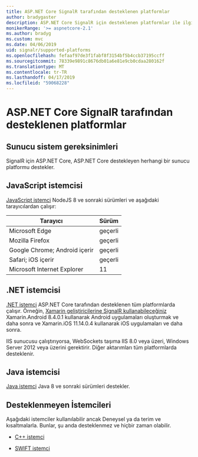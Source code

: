 ```yaml
---
title: ASP.NET Core SignalR tarafından desteklenen platformlar
author: bradygaster
description: ASP.NET Core SignalR için desteklenen platformlar ile ilgili öğrenin.
monikerRange: '>= aspnetcore-2.1'
ms.author: bradyg
ms.custom: mvc
ms.date: 04/06/2019
uid: signalr/supported-platforms
ms.openlocfilehash: fefaaf97de3f1fabf8f3154bf5b4ccb37195ccff
ms.sourcegitcommit: 78339e9891c8676db01a6e81e9cb0cdaa280162f
ms.translationtype: MT
ms.contentlocale: tr-TR
ms.lasthandoff: 04/17/2019
ms.locfileid: "59068228"
---
```

# <a name="aspnet-core-signalr-supported-platforms"></a>ASP.NET Core SignalR tarafından desteklenen platformlar

## <a name="server-system-requirements"></a>Sunucu sistem gereksinimleri

SignalR için ASP.NET Core, ASP.NET Core destekleyen herhangi bir sunucu platformu destekler.

## <a name="javascript-client"></a>JavaScript istemcisi

[JavaScript istemci](https://www.npmjs.com/package/@aspnet/signalr) NodeJS 8 ve sonraki sürümleri ve aşağıdaki tarayıcılardan çalışır:

| Tarayıcı                         | Sürüm |
| ------------------------------- | ------- |
| Microsoft Edge                  | geçerli |
| Mozilla Firefox                 | geçerli |
| Google Chrome; Android içerir | geçerli |
| Safari; iOS içerir            | geçerli |
| Microsoft Internet Explorer     | 11      |
 
## <a name="net-client"></a>.NET istemcisi

[.NET istemci](https://www.nuget.org/packages/Microsoft.AspNetCore.SignalR/) ASP.NET Core tarafından desteklenen tüm platformlarda çalışır. Örneğin, [Xamarin geliştiricilerine SignalR kullanabileceğiniz](https://github.com/aspnet/Announcements/issues/305) Xamarin.Android 8.4.0.1 kullanarak Android uygulamaları oluşturmak ve daha sonra ve Xamarin.iOS 11.14.0.4 kullanarak iOS uygulamaları ve daha sonra.

IIS sunucusu çalıştırıyorsa, WebSockets taşıma IIS 8.0 veya üzeri, Windows Server 2012 veya üzerini gerektirir. Diğer aktarımları tüm platformlarda desteklenir.

## <a name="java-client"></a>Java istemcisi

[Java istemci](https://search.maven.org/artifact/com.microsoft.aspnet/signalr) Java 8 ve sonraki sürümleri destekler.

## <a name="unsupported-clients"></a>Desteklenmeyen İstemcileri

Aşağıdaki istemciler kullanılabilir ancak Deneysel ya da terim ve kısaltmalarla. Bunlar, şu anda desteklenmez ve hiçbir zaman olabilir.

* [C++ istemci](https://github.com/aspnet/SignalR/tree/master/clients/cpp)

* [SWIFT istemci](https://github.com/moozzyk/SignalR-Client-Swift)
